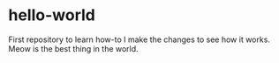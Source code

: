 # hello-world
First repository to learn how-to
I make the changes to see how it works. Meow is the best thing in the world.
